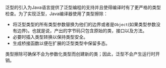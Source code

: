 泛型的引入为Java语言提供了泛型编程的支持并且使得编译时有了更严格的类型检查。为了实现泛型，Java编译器使用了类型擦除：

* 将泛型类型的所有类型参数替换为他们的边界或者是`Object`(如果类型参数没有边界)。也就是说，产出的字节码只包含原始的类，接口以及方法。
* 必要时插入类型转换以保持类型安全。
* 生成桥接函数以便在扩展的泛型类型中保留多态。

类型擦除可确保不会为参数化类型而创建新的类；因此，泛型不会产生运行时开销。